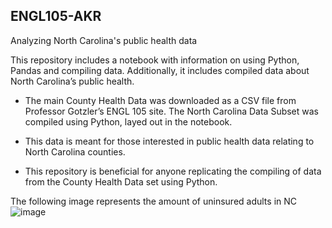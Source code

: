 ## ENGL105-AKR
Analyzing North Carolina's public health data

This repository includes a notebook with information on using Python, Pandas and compiling data. Additionally, it includes compiled data about North Carolina’s public health.  

- The main County Health Data was downloaded as a CSV file from Professor Gotzler’s ENGL 105 site. The North Carolina Data Subset was compiled using Python, layed out in the notebook.  

- This data is meant for those interested in public health data relating to North Carolina counties. 

- This repository is beneficial for anyone replicating the compiling of data from the County Health Data set using Python.

The following image represents the amount of uninsured adults in NC
![image](https://github.com/user-attachments/assets/0dad9117-1414-4e9b-944e-b477afa8d386)

